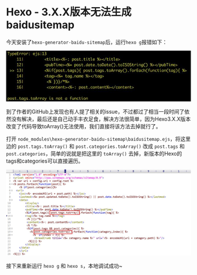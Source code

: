 # Hexo - 3.X.X版本无法生成baidusitemap

今天安装了`hexo-generator-baidu-sitemap`后，运行`hexo g`报错如下：

![error.jpg](/images/posts/hexo/error.jpg)

<!--more-->
到了作者的GitHub上发现也有人提了相关的issue，不过都过了相当一段时间了依然没有解决，最后还是自己动手丰衣足食，解决方法很简单，因为Hexo3.X.X版本改变了代码导致toArray()无法使用，我们直接将该方法去掉就行了。

打开 `node_modules\hexo-generator-baidu-sitemap\baidusitemap.ejs`，将这里边的 `post.tags.toArray()` 和 `post.categories.toArray()` 改成 `post.tags` 和 `post.categories`，简单的说就是把这里的 `toArray()` 去掉，新版本的Hexo的tags和categories可以直接遍历。

![code.jpg](/images/posts/hexo/code.jpg)

接下来重新运行 `hexo g` 和 `hexo s`，本地调试成功~
